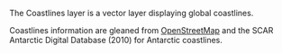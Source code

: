 The Coastlines layer is a vector layer displaying global coastlines.

Coastlines information are gleaned from [OpenStreetMap](https://www.openstreetmap.org/copyright) and the SCAR Antarctic Digital Database (2010) for Antarctic coastlines.
